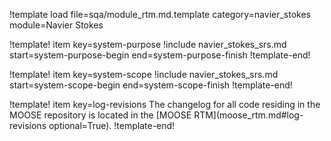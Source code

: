 !template load file=sqa/module_rtm.md.template category=navier_stokes module=Navier Stokes

!template! item key=system-purpose
!include navier_stokes_srs.md start=system-purpose-begin end=system-purpose-finish
!template-end!

!template! item key=system-scope
!include navier_stokes_srs.md start=system-scope-begin end=system-scope-finish
!template-end!

!template! item key=log-revisions
The changelog for all code residing in the MOOSE repository is located in the
[MOOSE RTM](moose_rtm.md#log-revisions optional=True).
!template-end!
